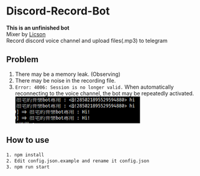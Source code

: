 # Discord-Record-Bot
**This is an unfinished bot**  
Mixer by [Licson](https://github.com/licson0729)  
Record discord voice channel and upload files(.mp3) to telegram

## Problem
1. There may be a memory leak. (Observing)
2. There may be noise in the recording file.
3. `Error: 4006: Session is no longer valid.` When automatically reconnecting to the voice channel, the bot may be repeatedly activated.  
![](image/problem.PNG)

## How to use
```
1. npm install 
2. Edit config.json.example and rename it config.json
3. npm run start
```
